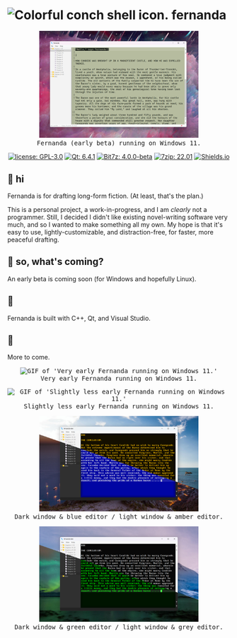 # <img src="fernanda/res/icons/fernanda.ico" alt="Colorful conch shell icon." width="26px"/> fernanda

<p align="center">
	<kbd>
		<img src="fernanda/docs/screens/screen_1.png" alt="GIF of 'Fernanda (early beta) running on Windows 11.'" width="360px"/>
		<br>Fernanda (early beta) running on Windows 11.
	</kbd>
</p>
<p align="center">
	<a href="LICENSE"><img src="https://img.shields.io/github/license/fairybow/fernanda" alt="license: GPL-3.0"/></a>
	<a href="https://www.qt.io/"><img src="https://img.shields.io/badge/Qt-6.4.1-green?logo=qt" alt="Qt: 6.4.1"/></a>
	<a href="https://github.com/rikyoz/bit7z"><img src="https://img.shields.io/badge/Bit7z-4.0.0_beta-blue" alt="Bit7z: 4.0.0-beta"/></a>
	<a href="https://www.7-zip.org/"><img src="https://img.shields.io/badge/7zip-22.01-blueviolet" alt="7zip: 22.01"/></a>
	<a href="https://shields.io/"><img src="https://img.shields.io/badge/omg-these_are_so_cute-ff69b4" alt="Shields.io"/></a>
</p>

## :wave: **hi**

Fernanda is for drafting long-form fiction. (At least, that's the plan.)

This is a personal project, a work-in-progress, and I am *clearly* not a programmer. Still, I decided I didn't like existing novel-writing software very much, and so I wanted to make something all my own. My hope is that it's easy to use, lightly-customizable, and distraction-free, for faster, more peaceful drafting.

## :compass: **so, what's coming?**

An early beta is coming soon (for Windows and hopefully Linux).

## :honeybee:

Fernanda is built with C++, Qt, and Visual Studio.

## :seedling:

More to come.

<p align="center">
	<kbd>
		<img src="fernanda/docs/screens/gif_1_old.gif" alt="GIF of 'Very early Fernanda running on Windows 11.'" width="360px"/>
		<br>Very early Fernanda running on Windows 11.
	</kbd>
</p>
<p align="center">
	<kbd>
		<img src="fernanda/docs/screens/gif_2_old.gif" alt="GIF of 'Slightly less early Fernanda running on Windows 11.'" width="360px"/>
		<br>Slightly less early Fernanda running on Windows 11.
	</kbd>
</p>
<p align="center">
	<kbd>
		<img src="fernanda/docs/screens/screen_2_old.png" alt="Picture of 'Dark window & blue editor / light window & amber editor.'" width="360px"/>
		<br>Dark window & blue editor / light window & amber editor.
	</kbd>
</p>
<p align="center">
	<kbd>
		<img src="fernanda/docs/screens/screen_3_old.png" alt="Picture of 'Dark window & green editor / light window & grey editor.'" width="360px"/>
		<br>Dark window & green editor / light window & grey editor.
	</kbd>
</p>